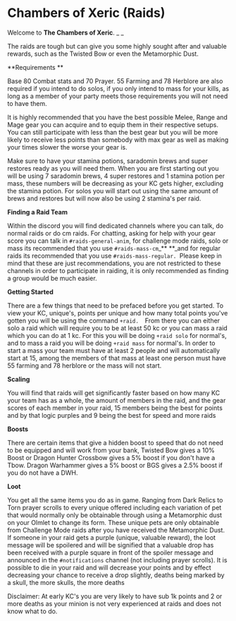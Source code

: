 # Chambers of Xeric (Raids)

Welcome to **The Chambers of Xeric**. _ _

The raids are tough but can give you some highly sought after and valuable rewards, such as the Twisted Bow or even the Metamorphic Dust.

**Requirements **

Base 80 Combat stats and 70 Prayer. 55 Farming and 78 Herblore are also required if you intend to do solos, if you only intend to mass for your kills, as long as a member of your party meets those requirements you will not need to have them.

It is highly recommended that you have the best possible Melee, Range and Mage gear you can acquire and to equip them in their respective setups.  You can still participate with less than the best gear but you will be more likely to receive less points than somebody with max gear as well as making your times slower the worse your gear is. &#x20;

Make sure to have your stamina potions, saradomin brews and super restores ready as you will need them.  When you are first starting out you will be using 7 saradomin brews, 4 super restores and 1 stamina potion per mass, these numbers will be decreasing as your KC gets higher, excluding the stamina potion. For solos you will start out using the same amount of brews and restores but will now also be using 2 stamina's per raid.

**Finding a Raid Team**

Within the discord you will find dedicated channels where you can talk, do normal raids or do cm raids.  For chatting, asking for help with your gear score you can talk in `#raids-general-anim`, for challenge mode raids, solo or mass its recommended that you use `#raids-mass-cm`_** **_and for regular raids its recommended that you use `#raids-mass-regular. `Please keep in mind that these are just recommendations, you are not restricted to these channels in order to participate in raiding, it is only recommended as finding a group would be much easier. &#x20;

**Getting Started**

There are a few things that need to be prefaced before you get started.  To view your KC, unique's, points per unique and how many total points you've gotten you will be using the command `+raid.  `From there you can either solo a raid which will require you to be at least 50 kc or you can mass a raid which you can do at 1 kc.  For this you will be doing `+raid solo` for normal's,  and to mass a raid you will be doing `+raid mass` for normal's.  In order to start a mass your team must have at least 2 people and will automatically start at 15, among the members of that mass at least one person must have 55 farming and 78 herblore or the mass will not start. &#x20;

**Scaling**

You will find that raids will get significantly faster based on how many KC your team has as a whole, the amount of members in the raid, and the gear scores of each member in your raid, 15 members being the best for points and by that logic purples and 9 being the best for speed and more raids

**Boosts**

There are certain items that give a hidden boost to speed that do not need to be equipped and will work from your bank, Twisted Bow gives a 10% Boost or Dragon Hunter Crossbow gives a 5% boost if you don't have a Tbow.  Dragon Warhammer gives a 5% boost or BGS gives a 2.5% boost if you do not have a DWH. &#x20;

**Loot**

You get all the same items you do as in game.  Ranging from Dark Relics to Torn prayer scrolls to every unique offered including each variation of pet that would normally only be obtainable through using a Metamorphic dust on your Olmlet to change its form.  These unique pets are only obtainable from Challenge Mode raids after you have received the Metamorphic Dust.  If someone in your raid gets a purple (unique, valuable reward), the loot message will be spoilered and will be signified that a valuable drop has been received with a purple square in front of the spoiler message and announced in the `#notifications` channel (not including prayer scrolls).  It is possible to die in your raid and will decrease your points and by effect decreasing your chance to receive a drop slightly, deaths being marked by a skull, the more skulls, the more deaths

Disclaimer: At early KC's you are very likely to have sub 1k points and 2 or more deaths as your minion is not very experienced at raids and does not know what to do.


